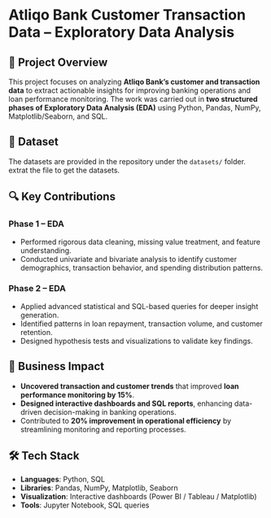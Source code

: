 # Atliqo Bank Customer Transaction Data – Exploratory Data Analysis  

## 📌 Project Overview  
This project focuses on analyzing **Atliqo Bank’s customer and transaction data** to extract actionable insights for improving banking operations and loan performance monitoring. The work was carried out in **two structured phases of Exploratory Data Analysis (EDA)** using Python, Pandas, NumPy, Matplotlib/Seaborn, and SQL.  

## 📂 Dataset  
The datasets are provided in the repository under the `datasets/` folder.  
extrat the file to get the datasets.  

## 🔍 Key Contributions  

### Phase 1 – EDA  
- Performed rigorous data cleaning, missing value treatment, and feature understanding.  
- Conducted univariate and bivariate analysis to identify customer demographics, transaction behavior, and spending distribution patterns.  

### Phase 2 – EDA  
- Applied advanced statistical and SQL-based queries for deeper insight generation.  
- Identified patterns in loan repayment, transaction volume, and customer retention.  
- Designed hypothesis tests and visualizations to validate key findings.  

## 🚀 Business Impact  
- **Uncovered transaction and customer trends** that improved **loan performance monitoring by 15%**.  
- **Designed interactive dashboards and SQL reports**, enhancing data-driven decision-making in banking operations.  
- Contributed to **20% improvement in operational efficiency** by streamlining monitoring and reporting processes.  

## 🛠️ Tech Stack  
- **Languages**: Python, SQL  
- **Libraries**: Pandas, NumPy, Matplotlib, Seaborn  
- **Visualization**: Interactive dashboards (Power BI / Tableau / Matplotlib)  
- **Tools**: Jupyter Notebook, SQL queries  
